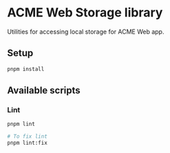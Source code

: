 # ACME Web Storage library

Utilities for accessing local storage for ACME Web app.

## Setup

```bash
pnpm install
```

## Available scripts

### Lint

```bash
pnpm lint

# To fix lint
pnpm lint:fix
```
